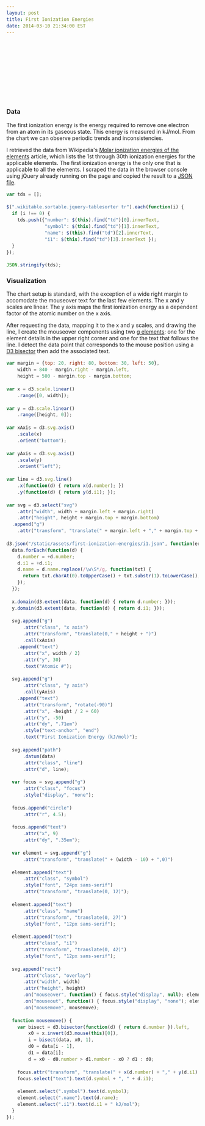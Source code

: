 ```yaml
---
layout: post
title: First Ionization Energies
date: 2014-03-10 21:34:00 EST
---
```


<style>
svg {
  font: 10px sans-serif;
}

.axis path,
.axis line {
  fill: none;
  stroke: #000;
  shape-rendering: crispEdges;
}

.line {
  fill: none;
  stroke: purple;
  stroke-width: 1.5px;
}

.overlay {
  fill: none;
  pointer-events: all;
}

.focus circle {
  fill: none;
  stroke: black;
}

.focus text {
  font: 13px sans-serif;
}
</style>

<svg></svg>

### Data

The first ionization energy is the energy required to remove one electron from an atom in its gaseous state.  This energy is measured in kJ/mol.  From the chart we can observe periodic trends and inconsistencies.

I retrieved the data from Wikipedia's [Molar ionization energies of the elements](http://en.wikipedia.org/wiki/Molar_ionization_energies_of_the_elements) article, which lists the 1st through 30th ionization energies for the applicable elements.  The first ionization energy is the only one that is applicable to all the elements.  I scraped the data in the browser console using jQuery already running on the page and copied the result to a [JSON file](/static/assets/first-ionization-energies/i1.json).

```js
var tds = [];

$(".wikitable.sortable.jquery-tablesorter tr").each(function(i) {
  if (i !== 0) {
    tds.push({"number": $(this).find("td")[0].innerText, 
              "symbol": $(this).find("td")[1].innerText, 
              "name": $(this).find("td")[2].innerText, 
              "i1": $(this).find("td")[3].innerText });
  }
});

JSON.stringify(tds);
```

### Visualization

The chart setup is standard, with the exception of a wide right margin to accomodate the mouseover text for the last few elements.  The x and y scales are linear.  The y axis maps the first ionization energy as a dependent factor of the atomic number on the x axis.

After requesting the data, mapping it to the x and y scales, and drawing the line, I create the mouseover components using two [g elements](https://developer.mozilla.org/en-US/docs/Web/SVG/Element/g): one for the element details in the upper right corner and one for the text that follows the line.  I detect the data point that corresponds to the mouse position using a [D3 bisector](https://github.com/mbostock/d3/wiki/Arrays#wiki-d3_bisector) then add the associated text.

```js
var margin = {top: 20, right: 80, bottom: 30, left: 50},
    width = 840 - margin.right - margin.left,
    height = 500 - margin.top - margin.bottom;

var x = d3.scale.linear()
    .range([0, width]);

var y = d3.scale.linear()
    .range([height, 0]);

var xAxis = d3.svg.axis()
    .scale(x)
    .orient("bottom");

var yAxis = d3.svg.axis()
    .scale(y)
    .orient("left");

var line = d3.svg.line()
    .x(function(d) { return x(d.number); })
    .y(function(d) { return y(d.i1); });

var svg = d3.select("svg")
    .attr("width", width + margin.left + margin.right)
    .attr("height", height + margin.top + margin.bottom)
  .append("g")
    .attr("transform", "translate(" + margin.left + "," + margin.top + ")");

d3.json("/static/assets/first-ionization-energies/i1.json", function(error, data) {
  data.forEach(function(d) {
    d.number = +d.number;
    d.i1 = +d.i1;
    d.name = d.name.replace(/\w\S*/g, function(txt) {
      return txt.charAt(0).toUpperCase() + txt.substr(1).toLowerCase();
    });
  });

  x.domain(d3.extent(data, function(d) { return d.number; }));
  y.domain(d3.extent(data, function(d) { return d.i1; }));

  svg.append("g")
      .attr("class", "x axis")
      .attr("transform", "translate(0," + height + ")")
      .call(xAxis)
    .append("text")
      .attr("x", width / 2)
      .attr("y", 30)
      .text("Atomic #");

  svg.append("g")
      .attr("class", "y axis")
      .call(yAxis)
    .append("text")
      .attr("transform", "rotate(-90)")
      .attr("x", -height / 2 + 60)
      .attr("y", -50)
      .attr("dy", ".71em")
      .style("text-anchor", "end")
      .text("First Ionization Energy (kJ/mol)");

  svg.append("path")
      .datum(data)
      .attr("class", "line")
      .attr("d", line);

  var focus = svg.append("g")
      .attr("class", "focus")
      .style("display", "none");

  focus.append("circle")
      .attr("r", 4.5);

  focus.append("text")
      .attr("x", 9)
      .attr("dy", ".35em");

  var element = svg.append("g")
      .attr("transform", "translate(" + (width - 10) + ",0)")
  
  element.append("text")
      .attr("class", "symbol")
      .style("font", "24px sans-serif")
      .attr("transform", "translate(0, 12)");

  element.append("text")
      .attr("class", "name")
      .attr("transform", "translate(0, 27)")
      .style("font", "12px sans-serif");

  element.append("text")
      .attr("class", "i1")
      .attr("transform", "translate(0, 42)")
      .style("font", "12px sans-serif");

  svg.append("rect")
      .attr("class", "overlay")
      .attr("width", width)
      .attr("height", height)
      .on("mouseover", function() { focus.style("display", null); element.style("display", null); })
      .on("mouseout", function() { focus.style("display", "none"); element.style("display", "none"); })
      .on("mousemove", mousemove);

  function mousemove() {
    var bisect = d3.bisector(function(d) { return d.number }).left,
        x0 = x.invert(d3.mouse(this)[0]),
        i = bisect(data, x0, 1),
        d0 = data[i - 1],
        d1 = data[i];
        d = x0 - d0.number > d1.number - x0 ? d1 : d0;

    focus.attr("transform", "translate(" + x(d.number) + "," + y(d.i1) + ")");
    focus.select("text").text(d.symbol + ", " + d.i1);

    element.select(".symbol").text(d.symbol);
    element.select(".name").text(d.name);
    element.select(".i1").text(d.i1 + " kJ/mol");
  }
});
```


<img style="display:none;" src="/static/assets/first-ionization-energies/i1.png">

<script src="http://d3js.org/d3.v3.min.js" charset="utf-8"></script>

<script>
var margin = {top: 20, right: 80, bottom: 30, left: 50},
    width = 840 - margin.right - margin.left,
    height = 500 - margin.top - margin.bottom;

var x = d3.scale.linear()
    .range([0, width]);

var y = d3.scale.linear()
    .range([height, 0]);

var xAxis = d3.svg.axis()
    .scale(x)
    .orient("bottom");

var yAxis = d3.svg.axis()
    .scale(y)
    .orient("left");

var line = d3.svg.line()
    .x(function(d) { return x(d.number); })
    .y(function(d) { return y(d.i1); });

var svg = d3.select("svg")
    .attr("width", width + margin.left + margin.right)
    .attr("height", height + margin.top + margin.bottom)
  .append("g")
    .attr("transform", "translate(" + margin.left + "," + margin.top + ")");

d3.json("/static/assets/first-ionization-energies/i1.json", function(error, data) {
  data.forEach(function(d) {
    d.number = +d.number;
    d.i1 = +d.i1;
    d.name = d.name.replace(/\w\S*/g, function(txt) {
      return txt.charAt(0).toUpperCase() + txt.substr(1).toLowerCase();
    });
  });

  x.domain(d3.extent(data, function(d) { return d.number; }));
  y.domain(d3.extent(data, function(d) { return d.i1; }));

  svg.append("g")
      .attr("class", "x axis")
      .attr("transform", "translate(0," + height + ")")
      .call(xAxis)
    .append("text")
      .attr("x", width / 2)
      .attr("y", 30)
      .text("Atomic #");

  svg.append("g")
      .attr("class", "y axis")
      .call(yAxis)
    .append("text")
      .attr("transform", "rotate(-90)")
      .attr("x", -height / 2 + 60)
      .attr("y", -50)
      .attr("dy", ".71em")
      .style("text-anchor", "end")
      .text("First Ionization Energy (kJ/mol)");

  svg.append("path")
      .datum(data)
      .attr("class", "line")
      .attr("d", line);

  var focus = svg.append("g")
      .attr("class", "focus")
      .style("display", "none");

  focus.append("circle")
      .attr("r", 4.5);

  focus.append("text")
      .attr("x", 9)
      .attr("dy", ".35em");

  var element = svg.append("g")
      .attr("transform", "translate(" + (width - 10) + ",0)")
  
  element.append("text")
      .attr("class", "symbol")
      .style("font", "24px sans-serif")
      .attr("transform", "translate(0, 12)");

  element.append("text")
      .attr("class", "name")
      .attr("transform", "translate(0, 27)")
      .style("font", "12px sans-serif");

  element.append("text")
      .attr("class", "i1")
      .attr("transform", "translate(0, 42)")
      .style("font", "12px sans-serif");

  svg.append("rect")
      .attr("class", "overlay")
      .attr("width", width)
      .attr("height", height)
      .on("mouseover", function() { focus.style("display", null); element.style("display", null); })
      .on("mouseout", function() { focus.style("display", "none"); element.style("display", "none"); })
      .on("mousemove", mousemove);

  function mousemove() {
    var bisect = d3.bisector(function(d) { return d.number }).left,
        x0 = x.invert(d3.mouse(this)[0]),
        i = bisect(data, x0, 1),
        d0 = data[i - 1],
        d1 = data[i];
        d = x0 - d0.number > d1.number - x0 ? d1 : d0;

    focus.attr("transform", "translate(" + x(d.number) + "," + y(d.i1) + ")");
    focus.select("text").text(d.symbol + ", " + d.i1);

    element.select(".symbol").text(d.symbol);
    element.select(".name").text(d.name);
    element.select(".i1").text(d.i1 + " kJ/mol");
  }
});
</script>